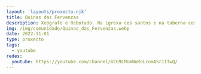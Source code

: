 ```yaml
---
layout: 'layouts/proxecto.njk'
title: Quinas das Fervenzas
description: Xeógrafo e Rebotado. Na igrexa cos santos e na taberna cos borrachos.
img: /img/comunidade/Quinas_das_Fervenzas.webp
date: 2022-11-01
type: proxecto
tags:
  - youtube
redes:
  youtube: https://youtube.com/channel/UCG9LMUmNuRoLcnmASr1ITwQ/
---
```

